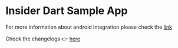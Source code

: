 # Insider Dart Sample App
For more information about android integration please check the [link](https://academy.useinsider.com/docs/flutter-integration)

Check the changelogs 👉 [here](https://academy.useinsider.com/docs/flutter-changelogs)
